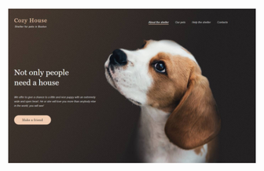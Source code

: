 <p align="center">
      <img src="https://github.com/Katytrop/cv/blob/gh-pages/img/works/shelter.jpg" width="726">
</p>
